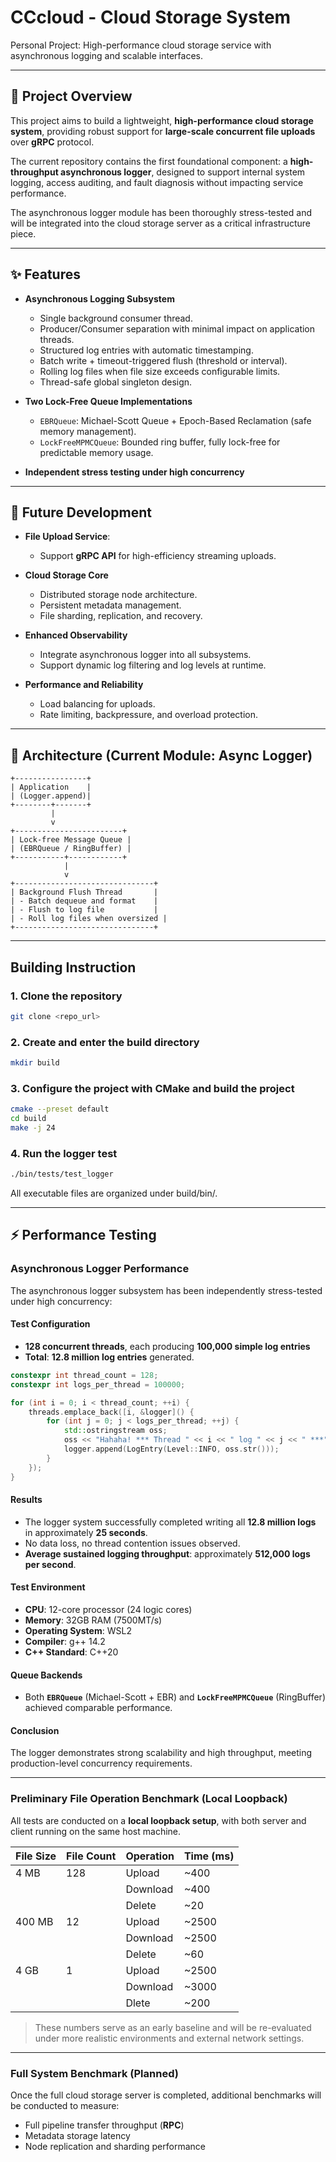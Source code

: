 # CCcloud - Cloud Storage System

Personal Project: High-performance cloud storage service with asynchronous logging and scalable interfaces.

---

## 📖 Project Overview

This project aims to build a lightweight, **high-performance cloud storage system**, providing robust support for **large-scale concurrent file uploads** over **gRPC** protocol.

The current repository contains the first foundational component:
a **high-throughput asynchronous logger**, designed to support internal system logging, access auditing, and fault diagnosis without impacting service performance.

The asynchronous logger module has been thoroughly stress-tested and will be integrated into the cloud storage server as a critical infrastructure piece.

---

## ✨ Features

* **Asynchronous Logging Subsystem**

  * Single background consumer thread.
  * Producer/Consumer separation with minimal impact on application threads.
  * Structured log entries with automatic timestamping.
  * Batch write + timeout-triggered flush (threshold or interval).
  * Rolling log files when file size exceeds configurable limits.
  * Thread-safe global singleton design.

* **Two Lock-Free Queue Implementations**

  * `EBRQueue`: Michael-Scott Queue + Epoch-Based Reclamation (safe memory management).
  * `LockFreeMPMCQueue`: Bounded ring buffer, fully lock-free for predictable memory usage.

* **Independent stress testing under high concurrency**

---

## 🔭 Future Development

* **File Upload Service**:

  * Support **gRPC API** for high-efficiency streaming uploads.

* **Cloud Storage Core**

  * Distributed storage node architecture.
  * Persistent metadata management.
  * File sharding, replication, and recovery.

* **Enhanced Observability**

  * Integrate asynchronous logger into all subsystems.
  * Support dynamic log filtering and log levels at runtime.

* **Performance and Reliability**

  * Load balancing for uploads.
  * Rate limiting, backpressure, and overload protection.

---

## 📀 Architecture (Current Module: Async Logger)

```plaintext
+----------------+
| Application    |
| (Logger.append)|
+--------+-------+
         |
         v
+------------------------+
| Lock-free Message Queue |
| (EBRQueue / RingBuffer) |
+-----------+------------+
            |
            v
+-------------------------------+
| Background Flush Thread       |
| - Batch dequeue and format    |
| - Flush to log file           |
| - Roll log files when oversized |
+-------------------------------+
```

---

## Building Instruction

### 1. Clone the repository

```bash
git clone <repo_url>
```

### 2. Create and enter the build directory

```bash
mkdir build
```

### 3. Configure the project with CMake and build the project

```bash
cmake --preset default
cd build
make -j 24
```

### 4. Run the logger test

```bash
./bin/tests/test_logger
```

All executable files are organized under build/bin/.

---

## ⚡ Performance Testing

### Asynchronous Logger Performance

The asynchronous logger subsystem has been independently stress-tested under high concurrency:

#### Test Configuration

* **128 concurrent threads**, each producing **100,000 simple log entries**
* **Total**: **12.8 million log entries** generated.

```C++
constexpr int thread_count = 128;
constexpr int logs_per_thread = 100000;

for (int i = 0; i < thread_count; ++i) {
    threads.emplace_back([i, &logger]() {
        for (int j = 0; j < logs_per_thread; ++j) {
            std::ostringstream oss;
            oss << "Hahaha! *** Thread " << i << " log " << j << " ***";
            logger.append(LogEntry(Level::INFO, oss.str()));
        }
    });
}
```

#### Results

* The logger system successfully completed writing all **12.8 million logs** in approximately **25 seconds**.
* No data loss, no thread contention issues observed.
* **Average sustained logging throughput**: approximately **512,000 logs per second**.

#### Test Environment

* **CPU**: 12-core processor (24 logic cores)
* **Memory**: 32GB RAM (7500MT/s)
* **Operating System**: WSL2
* **Compiler**: g++ 14.2
* **C++ Standard**: C++20

#### Queue Backends

* Both **`EBRQueue`** (Michael-Scott + EBR) and **`LockFreeMPMCQueue`** (RingBuffer) achieved comparable performance.

#### Conclusion

The logger demonstrates strong scalability and high throughput, meeting production-level concurrency requirements.

---

### Preliminary File Operation Benchmark (Local Loopback)

All tests are conducted on a **local loopback setup**, with both server and client running on the same host machine.

| File Size | File Count | Operation | Time (ms)   |
| --------- | ---------- | --------- | ----------- |
| 4 MB      | 128        | Upload    | ~400        |
|           |            | Download  | ~400        |
|           |            | Delete    | ~20         |
| 400 MB    | 12         | Upload    | ~2500       |
|           |            | Download  | ~2500       |
|           |            | Delete    | ~60         |
| 4 GB      | 1          | Upload    | ~2500       |
|           |            | Download  | ~3000       |
|           |            | Dlete     | ~200        |

> These numbers serve as an early baseline and will be re-evaluated under more realistic environments and external network settings.

---

### Full System Benchmark (Planned)

Once the full cloud storage server is completed, additional benchmarks will be conducted to measure:

* Full pipeline transfer throughput (**RPC**)
* Metadata storage latency
* Node replication and sharding performance
